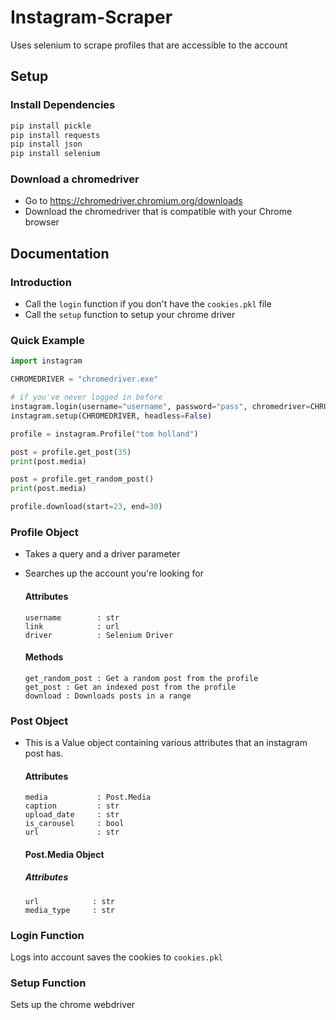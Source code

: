 # Instagram-Scraper
Uses selenium to scrape profiles that are accessible to the account

## Setup
  ### Install Dependencies
  ```sh
  pip install pickle
  pip install requests
  pip install json
  pip install selenium
  ```

  ### Download a chromedriver
  - Go to https://chromedriver.chromium.org/downloads
  - Download the chromedriver that is compatible with your Chrome browser

## Documentation
  ### Introduction
  - Call the `login` function if you don't have the `cookies.pkl` file
  - Call the `setup` function to setup your chrome driver

  ### Quick Example
  ```py
  import instagram

  CHROMEDRIVER = "chromedriver.exe"
  
  # if you've never logged in before
  instagram.login(username="username", password="pass", chromedriver=CHROMEDRIVER)
  instagram.setup(CHROMEDRIVER, headless=False)
  
  profile = instagram.Profile("tom holland")
  
  post = profile.get_post(35)
  print(post.media)
  
  post = profile.get_random_post()
  print(post.media)
  
  profile.download(start=23, end=30)
  ```

  ### Profile Object
  - Takes a query and a driver parameter
  - Searches up the account you're looking for

    #### Attributes
    ```
    username        : str
    link            : url
    driver          : Selenium Driver
    ```
    #### Methods
    ```
    get_random_post : Get a random post from the profile
    get_post : Get an indexed post from the profile
    download : Downloads posts in a range
    ```

  ### Post Object
  - This is a Value object containing various attributes that an instagram post has.
    #### Attributes
    ```
    media           : Post.Media
    caption         : str
    upload_date     : str
    is_carousel     : bool
    url             : str
    ```
    
    #### Post.Media Object
     ##### Attributes
     ```
     url            : str
     media_type     : str
     ```
    
  ### Login Function
  Logs into account saves the cookies to `cookies.pkl`

  ### Setup Function
  Sets up the chrome webdriver

